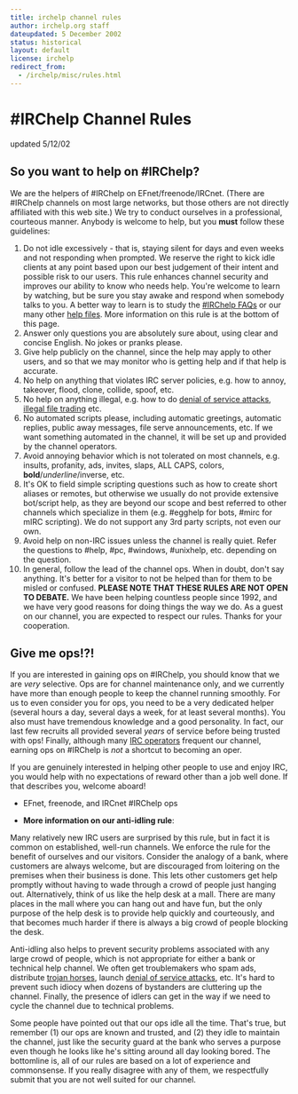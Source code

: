 ```yaml
---
title: irchelp channel rules
author: irchelp.org staff
dateupdated: 5 December 2002
status: historical
layout: default
license: irchelp
redirect_from:
  - /irchelp/misc/rules.html
---
```


# #IRChelp Channel Rules

updated 5/12/02

## So you want to help on #IRChelp?

We are the helpers of #IRChelp on EFnet/freenode/IRCnet. (There are #IRChelp channels on most large networks, but those others are not directly affiliated with this web site.) We try to conduct ourselves in a professional, courteous manner. Anybody is welcome to help, but you **must** follow these guidelines:

1. Do not idle excessively - that is, staying silent for days and even weeks and not responding when prompted. We reserve the right to kick idle clients at any point based upon our best judgement of their intent and possible risk to our users. This rule enhances channel security and improves our ability to know who needs help. You're welcome to learn by watching, but be sure you stay awake and respond when somebody talks to you. A better way to learn is to study the [#IRChelp FAQs](/faq/irchelpfaq.html) or our many other [help files](/faq/). More information on this rule is at the bottom of this page.
2. Answer only questions you are absolutely sure about, using clear and concise English. No jokes or pranks please.
3. Give help publicly on the channel, since the help may apply to other users, and so that we may monitor who is getting help and if that help is accurate.
4. No help on anything that violates IRC server policies, e.g. how to annoy, takeover, flood, clone, collide, spoof, etc.
5. No help on anything illegal, e.g. how to do [denial of service attacks](/nuke/), [illegal file trading](/security/warez.html) etc.
6. No automated scripts please, including automatic greetings, automatic replies, public away messages, file serve announcements, etc. If we want something automated in the channel, it will be set up and provided by the channel operators.
7. Avoid annoying behavior which is not tolerated on most channels, e.g. insults, profanity, ads, invites, slaps, ALL CAPS, colors, **bold**/_underline_/inverse, etc.
8. It's OK to field simple scripting questions such as how to create short aliases or remotes, but otherwise we usually do not provide extensive bot/script help, as they are beyond our scope and best referred to other channels which specialize in them (e.g. #egghelp for bots, #mirc for mIRC scripting). We do not support any 3rd party scripts, not even our own.
9. Avoid help on non-IRC issues unless the channel is really quiet. Refer the questions to #help, #pc, #windows, #unixhelp, etc. depending on the question.
10. In general, follow the lead of the channel ops. When in doubt, don't say anything. It's better for a visitor to not be helped than for them to be misled or confused. **PLEASE NOTE THAT THESE RULES ARE NOT OPEN TO DEBATE.** We have been helping countless people since 1992, and we have very good reasons for doing things the way we do. As a guest on our channel, you are expected to respect our rules. Thanks for your cooperation.

## Give me ops!?!

If you are interested in gaining ops on #IRChelp, you should know that we are _very_ selective. Ops are for channel maintenance only, and we currently have more than enough people to keep the channel running smoothly. For us to even consider you for ops, you need to be a very dedicated helper (several hours a day, several days a week, for at least several months). You also must have tremendous knowledge and a good personality. In fact, our last few recruits all provided several _years_ of service before being trusted with ops! Finally, although many [IRC operators](/ircd/) frequent our channel, earning ops on #IRChelp is _not_ a shortcut to becoming an oper.

If you are genuinely interested in helping other people to use and enjoy IRC, you would help with no expectations of reward other than a job well done. If that describes you, welcome aboard!

- EFnet, freenode, and IRCnet #IRChelp ops

- **More information on our anti-idling rule**:

Many relatively new IRC users are surprised by this rule, but in fact it is common on established, well-run channels. We enforce the rule for the benefit of ourselves and our visitors. Consider the analogy of a bank, where customers are always welcome, but are discouraged from loitering on the premises when their business is done. This lets other customers get help promptly without having to wade through a crowd of people just hanging out. Alternatively, think of us like the help desk at a mall. There are many places in the mall where you can hang out and have fun, but the only purpose of the help desk is to provide help quickly and courteously, and that becomes much harder if there is always a big crowd of people blocking the desk.

Anti-idling also helps to prevent security problems associated with any large crowd of people, which is not appropriate for either a bank or technical help channel. We often get troublemakers who spam ads, distribute [trojan horses](/security/trojan.html), launch [denial of service attacks](/nuke/), etc. It's hard to prevent such idiocy when dozens of bystanders are cluttering up the channel. Finally, the presence of idlers can get in the way if we need to cycle the channel due to technical problems.

Some people have pointed out that our ops idle all the time. That's true, but remember (1) our ops are known and trusted, and (2) they idle to maintain the channel, just like the security guard at the bank who serves a purpose even though he looks like he's sitting around all day looking bored. The bottomline is, all of our rules are based on a lot of experience and commonsense. If you really disagree with any of them, we respectfully submit that you are not well suited for our channel.
